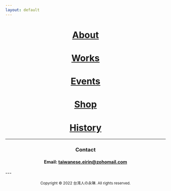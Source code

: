 ```yaml
---
layout: default
---
```

<center>

<h1><a href="about.html">About</a></h1>

<h1><a href="works.html">Works</a></h1>

<h1><a href="events.html">Events</a></h1>

<h1><a href="https://forms.gle/W5NtRgRRqEJyb93d8" target="_blank">Shop</a></h1>

<h1><a href="history.html">History</a></h1>

</center>

---
<center>
<h3>Contact</h3>
<h4>Email: <a href="mailto:taiwanese.eirin@zohomail.com">taiwanese.eirin@zohomail.com</a></h4>
</center>
---
<center>
<p><small> Copyright © 2022 台湾人の永琳. All rights reserved. </small></p>
</center>
